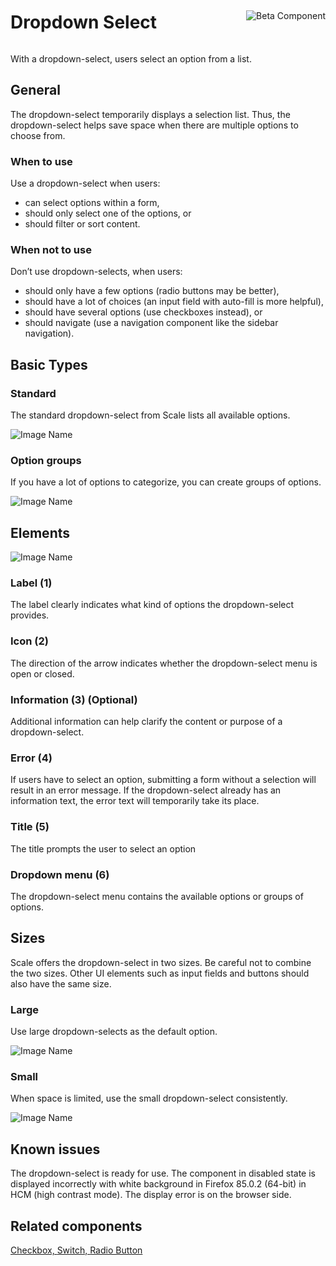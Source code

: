 <div style="display: inline-flex; align-items: center; justify-content: space-between; width: 100%;">
    <h1>Dropdown Select</h1>
    <img src="assets/beta.png" alt="Beta Component" />
</div>

With a dropdown-select, users select an option from a list.

## General

The dropdown-select temporarily displays a selection list. Thus, the dropdown-select helps save space when there are multiple options to choose from.

### When to use

Use a dropdown-select when users:

- can select options within a form,
- should only select one of the options, or
- should filter or sort content.

### When not to use

Don’t use dropdown-selects, when users:

- should only have a few options (radio buttons may be better),
- should have a lot of choices (an input field with auto-fill is more helpful),
- should have several options (use checkboxes instead), or
- should navigate (use a navigation component like the sidebar navigation).

## Basic Types

### Standard

The standard dropdown-select from Scale lists all available options.

![Image Name](assets/3_components/select-box/Dropdown.png)

### Option groups

If you have a lot of options to categorize, you can create groups of options.

![Image Name](assets/3_components/select-box/Dropdown-optionsgruppe.png)

## Elements

![Image Name](assets/3_components/select-box/Elemente.png)

### Label (1)

The label clearly indicates what kind of options the dropdown-select provides.

### Icon (2)

The direction of the arrow indicates whether the dropdown-select menu is open or closed.

### Information (3) (Optional)

Additional information can help clarify the content or purpose of a dropdown-select.

### Error (4)

If users have to select an option, submitting a form without a selection will result in an error message. If the dropdown-select already has an information text, the error text will temporarily take its place.

### Title (5)

The title prompts the user to select an option

### Dropdown menu (6)

The dropdown-select menu contains the available options or groups of options.

## Sizes

Scale offers the dropdown-select in two sizes. Be careful not to combine the two sizes. Other UI elements such as input fields and buttons should also have the same size.

### Large

Use large dropdown-selects as the default option.

![Image Name](assets/3_components/select-box/dropdown-gross.png)

### Small

When space is limited, use the small dropdown-select consistently.

![Image Name](assets/3_components/select-box/dropdown-klein.png)

## Known issues

The dropdown-select is ready for use. The component in disabled state is displayed incorrectly with white background in Firefox 85.0.2 (64-bit) in HCM (high contrast mode).
The display error is on the browser side.

## Related components

[Checkbox, ](?path=/usage/components-checkbox--standard)
[Switch, ](?path=/usage/components-switch--standard)
[Radio Button](?path=/usage/components-radio-button--standard)
